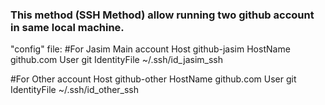 ### This method (SSH Method) allow running two github account in same local machine.
"config" file:
#For Jasim Main account
Host github-jasim
          HostName github.com
          User git
          IdentityFile ~/.ssh/id_jasim_ssh


#For Other account
Host github-other
          HostName github.com
          User git
          IdentityFile ~/.ssh/id_other_ssh
